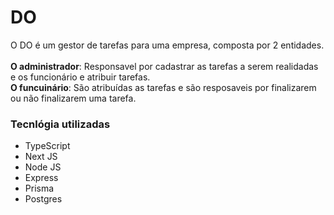 # DO

O DO é um gestor de tarefas para uma empresa, composta por 2 entidades.
</br></br>
<b>O administrador</b>: Responsavel por cadastrar as tarefas a serem realidadas e os funcionário e atribuir tarefas.
</br>
<b>O funcuinário</b>: São atribuídas as tarefas e são resposaveis por finalizarem ou não finalizarem uma tarefa.

### Tecnlógia utilizadas
  - TypeScript
  - Next JS
  - Node JS
  - Express
  - Prisma
  - Postgres
